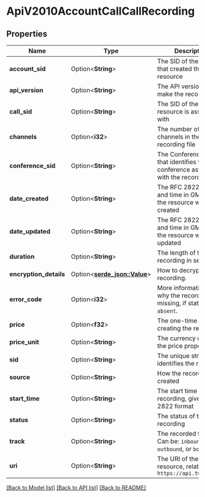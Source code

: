 # ApiV2010AccountCallCallRecording

## Properties

Name | Type | Description | Notes
------------ | ------------- | ------------- | -------------
**account_sid** | Option<**String**> | The SID of the Account that created the resource | [optional]
**api_version** | Option<**String**> | The API version used to make the recording | [optional]
**call_sid** | Option<**String**> | The SID of the Call the resource is associated with | [optional]
**channels** | Option<**i32**> | The number of channels in the final recording file | [optional]
**conference_sid** | Option<**String**> | The Conference SID that identifies the conference associated with the recording | [optional]
**date_created** | Option<**String**> | The RFC 2822 date and time in GMT that the resource was created | [optional]
**date_updated** | Option<**String**> | The RFC 2822 date and time in GMT that the resource was last updated | [optional]
**duration** | Option<**String**> | The length of the recording in seconds | [optional]
**encryption_details** | Option<[**serde_json::Value**](.md)> | How to decrypt the recording. | [optional]
**error_code** | Option<**i32**> | More information about why the recording is missing, if status is `absent`. | [optional]
**price** | Option<**f32**> | The one-time cost of creating the recording. | [optional]
**price_unit** | Option<**String**> | The currency used in the price property. | [optional]
**sid** | Option<**String**> | The unique string that identifies the resource | [optional]
**source** | Option<**String**> | How the recording was created | [optional]
**start_time** | Option<**String**> | The start time of the recording, given in RFC 2822 format | [optional]
**status** | Option<**String**> | The status of the recording | [optional]
**track** | Option<**String**> | The recorded track. Can be: `inbound`, `outbound`, or `both`. | [optional]
**uri** | Option<**String**> | The URI of the resource, relative to `https://api.twilio.com` | [optional]

[[Back to Model list]](../README.md#documentation-for-models) [[Back to API list]](../README.md#documentation-for-api-endpoints) [[Back to README]](../README.md)


